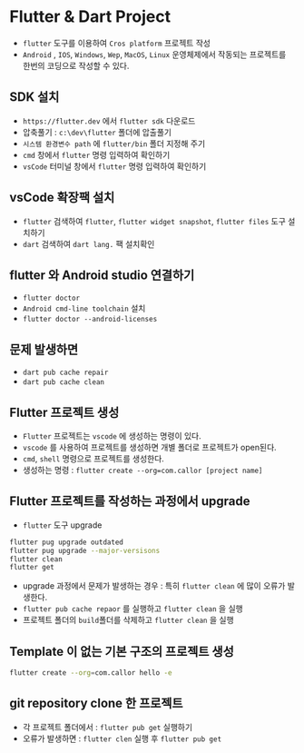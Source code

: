 # Flutter & Dart Project

- `flutter` 도구를 이용하여 `Cros platform` 프로젝트 작성
- `Android` , `IOS`, `Windows`, `Wep`, `MacOS`, `Linux` 운영체제에서 작동되는 프로젝트를 한번의 코딩으로 작성할 수 있다.

## SDK 설치

- `https://flutter.dev` 에서 `flutter sdk` 다운로드
- 압축풀기 : `c:\dev\flutter` 폴더에 압출풀기
- `시스템 환경변수 path` 에 `flutter/bin` 폴더 지정해 주기
- `cmd` 창에서 `flutter` 명령 입력하여 확인하기
- `vsCode` 터미널 창에서 `flutter` 명령 입력하여 확인하기

## vsCode 확장팩 설치

- `flutter` 검색하여 `flutter`, `flutter widget snapshot`, `flutter files` 도구 설치하기
- `dart` 검색하여 `dart lang.` 팩 설치확인

## flutter 와 Android studio 연결하기

- `flutter doctor`
- `Android cmd-line toolchain` 설치
- `flutter doctor --android-licenses`

## 문제 발생하면

- `dart pub cache repair`
- `dart pub cache clean`

## Flutter 프로젝트 생성

- `Flutter` 프로젝트는 `vscode` 에 생성하는 명령이 있다.
- `vscode` 를 사용하여 프로젝트를 생성하면 개별 폴더로 프로젝트가 open된다.
- `cmd`, `shell` 명령으로 프로젝트를 생성한다.
- 생성하는 명령 : `flutter create --org=com.callor [project name]`

## Flutter 프로젝트를 작성하는 과정에서 upgrade

- `flutter` 도구 upgrade

```bash
flutter pug upgrade outdated
flutter pug upgrade --major-versisons
flutter clean
flutter get
```

- upgrade 과정에서 문제가 발생하는 경우 : 특히 `flutter clean` 에 많이 오류가 발생한다.
- `flutter pub cache repaor` 를 실행하고 `flutter clean` 을 실행
- 프로젝트 폴더의 `build`폴더를 삭제하고 `flutter clean` 을 실행

## Template 이 없는 기본 구조의 프로젝트 생성

```bash
flutter create --org=com.callor hello -e
```

## git repository clone 한 프로젝트

- 각 프로젝트 폴더에서 : `flutter pub get` 실행하기
- 오류가 발생하면 : `flutter clen` 실행 후 `flutter pub get`
